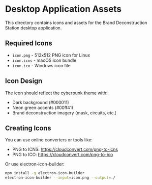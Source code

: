 # Desktop Application Assets

This directory contains icons and assets for the Brand Deconstruction Station desktop application.

## Required Icons

- `icon.png` - 512x512 PNG icon for Linux
- `icon.icns` - macOS icon bundle  
- `icon.ico` - Windows icon file

## Icon Design

The icon should reflect the cyberpunk theme with:
- Dark background (#000011)
- Neon green accents (#00ff41)
- Brand deconstruction imagery (mask, circuits, etc.)

## Creating Icons

You can use online converters or tools like:
- PNG to ICNS: https://cloudconvert.com/png-to-icns
- PNG to ICO: https://cloudconvert.com/png-to-ico

Or use electron-icon-builder:
```bash
npm install -g electron-icon-builder
electron-icon-builder --input=icon.png --output=./
```
